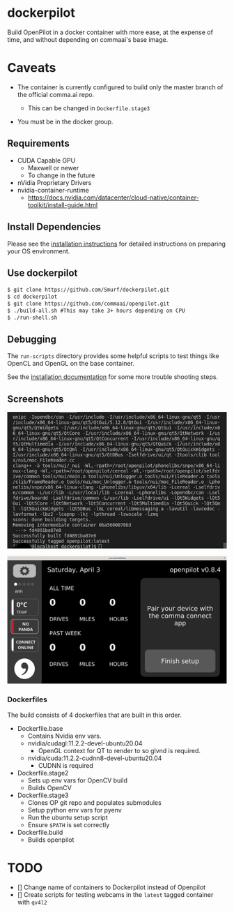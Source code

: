 # dockerpilot

Build OpenPilot in a docker container with more ease, at the expense of time, and without depending on commaai's base image.

# Caveats

* The container is currently configured to build only the master branch of the official comma.ai repo.
    - This can be changed in `Dockerfile.stage3`

* You must be in the docker group.

## Requirements

* CUDA Capable GPU
    - Maxwell or newer
    - To change in the future
* nVidia Proprietary Drivers
* nvidia-container-runtime
    - https://docs.nvidia.com/datacenter/cloud-native/container-toolkit/install-guide.html

## Install Dependencies

Please see the [installation instructions](./INSTALL.md) for detailed instructions on preparing your OS environment.

##  Use dockerpilot

```
$ git clone https://github.com/Smurf/dockerpilot.git
$ cd dockerpilot
$ git clone https://github.com/commaai/openpilot.git
$ ./build-all.sh #This may take 3+ hours depending on CPU
$ ./run-shell.sh
```

## Debugging

The `run-scripts` directory provides some helpful scripts to test things like OpenCL and OpenGL on the base container.

See the [installation documentation](./INSTALL.md) for some more trouble shooting steps.

## Screenshots

![works on my machine haha](./works-on-my-machine.png)

![ui pic](./qt-ui.png)

### Dockerfiles

The build consists of 4 dockerfiles that are built in this order.

* Dockerfile.base
    - Contains Nvidia env vars.
	- nvidia/cudagl:11.2.2-devel-ubuntu20.04
		- OpenGL context for QT to render to so glvnd is required.
	- nvidia/cuda:11.2.2-cudnn8-devel-ubuntu20.04
		- CUDNN is required
* Dockerfile.stage2
    - Sets up env vars for OpenCV build
    - Builds OpenCV
* Dockerfile.stage3
    - Clones OP git repo and populates submodules
    - Setup python env vars for pyenv
    - Run the ubuntu setup script
    - Ensure `$PATH` is set correctly
* Dockerfile.build
    - Builds openpilot


# TODO

- [] Change name of containers to Dockerpilot instead of Openpilot
- [] Create scripts for testing webcams in the `latest` tagged container with `qv4l2`
